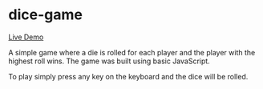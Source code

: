 # dice-game

[Live Demo](https://brianspencerdev.github.io/dice-game/)

A simple game where a die is rolled for each player and the player with the highest roll wins. 
The game was built using basic JavaScript.

To play simply press any key on the keyboard and the dice will be rolled.
